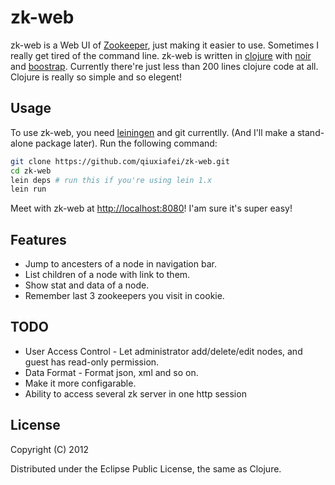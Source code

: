 # zk-web

zk-web is a Web UI of [Zookeeper](http://zookeeper.apache.org), just making it easier to use. Sometimes I really get tired of the command line.
zk-web is written in [clojure](http://clojure.org) with [noir](http://webnoir.org) and [boostrap](http://twitter.github.com/bootstrap/). Currently there're just less than 200 lines clojure code at all. Clojure is really so simple and so elegent!

## Usage

To use zk-web, you need [leiningen](https://github.com/technomancy/leiningen) and git currentlly. (And I'll make a stand-alone package later).
Run the following command:

```bash
git clone https://github.com/qiuxiafei/zk-web.git
cd zk-web
lein deps # run this if you're using lein 1.x
lein run
```
Meet with zk-web at [http://localhost:8080](http://localhost:8080)! I'am sure it's super easy!

## Features
* Jump to ancesters of a node in navigation bar.
* List children of a node with link to them.
* Show stat and data of a node.
* Remember last 3 zookeepers you visit in cookie.

## TODO
* User Access Control - Let administrator add/delete/edit nodes, and guest has read-only permission.
* Data Format - Format json, xml and so on.
* Make it more configarable.
* Ability to access several zk server in one http session

## License

Copyright (C) 2012

Distributed under the Eclipse Public License, the same as Clojure.
